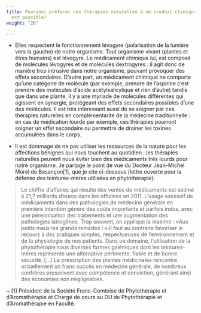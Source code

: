 ```yaml
---
title: Pourquoi préférer ces thérapies naturelles à un produit chimique lorsque cela
  est possible?
weight: "26"

---
```

* Elles respectent le fonctionnement lévogyre (polarisation de la lumière vers la gauche) de notre organisme. Tout organisme vivant (plantes et êtres humains) est lévogyre. Le médicament chimique lui, est composé de molécules lévogyres et de molécules dextrogyres : il agit donc de manière trop intrusive dans notre organisme, pouvant provoquer des effets secondaires. D’autre part, un médicament chimique ne comporte qu’une catégorie de molécule (par exemple, prendre de l’aspirine c’est prendre des molécules d’acide acétylsalicylique et rien d’autre) tandis que dans une plante, il y a une myriade de molécules différentes qui agissent en synergie, protégeant des effets secondaires possibles d’une des molécules. Il est très intéressant aussi de se soigner par ces thérapies naturelles en complémentarité de la médecine traditionnelle : en cas de médication lourde par exemple, ces thérapies pourront soigner un effet secondaire ou permettre de drainer les toxines accumulées dans le corps.

* Il est dommage de ne pas utiliser les ressources de la nature pour les affections bénignes qui nous touchent au quotidien : les thérapies naturelles peuvent nous éviter bien des médicaments très lourds pour notre organisme. Je partage le point de vue du Docteur Jean-Michel Morel de Besançon[1], que je cite ci-dessous (lettre ouverte pour la défense des teintures-mères utilisées en phytothérapie):

> Le chiffre d’affaires qui résulte des ventes de médicaments est estimé à 21,7 milliards d’euros dans les officines en 2011. L’usage excessif de médicaments dans des pathologies de médecine générale en première intention génère des coûts importants et parfois indus, avec une pérennisation des traitements et une augmentation des pathologies iatrogènes. Trop souvent, on applique la maxime : «Aux petits maux les grands remèdes ! ».Il faut au contraire favoriser le recours à des pratiques simples, respectueuses de l’environnement et de la physiologie de nos patients. Dans ce domaine, l’utilisation de la phytothérapie sous diverses formes galéniques dont les teintures-mères représente une alternative pertinente, fiable et de bonne sécurité. [...] La prescription des plantes médicinales rencontre actuellement un franc succès en médecine générale, de nombreux confrères prescrivent avec compétence et conviction, générant ainsi des économies non négligeables.

~ [1] Président de la Société Franc-Comtoise de Phytothérapie et d’Aromathérapie et Chargé de cours au DU de Phytothérapie et d’Aromathérapie en Faculté.